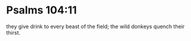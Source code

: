 # Psalms 104:11

they give drink to every beast of the field; the wild donkeys quench their thirst.

